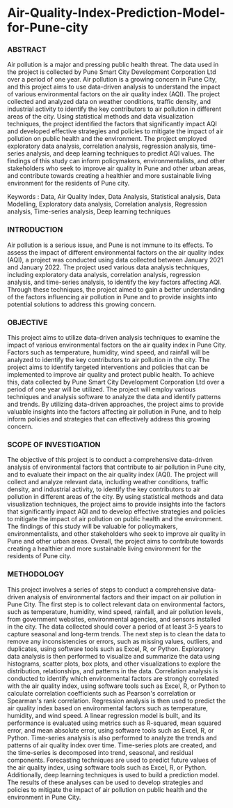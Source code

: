 # Air-Quality-Index-Prediction-Model-for-Pune-city

### ABSTRACT
Air pollution is a major and pressing public health threat. The data used in the project is collected by Pune Smart City Development Corporation Ltd over a period of one year. Air pollution is a growing concern in Pune City, and this project aims to use data-driven analysis to understand the impact of various environmental factors on the air quality index (AQI). The project collected and analyzed data on weather conditions, traffic density, and industrial activity to identify the key contributors to air pollution in different areas of the city. Using statistical methods and data visualization techniques, the project identified the factors that significantly impact AQI and developed effective strategies and policies to mitigate the impact of air pollution on public health and the environment. The project employed exploratory data analysis, correlation analysis, regression analysis, time-series analysis, and deep learning techniques to predict AQI values. The findings of this study can inform policymakers, environmentalists, and other stakeholders who seek to improve air quality in Pune and other urban areas, and contribute towards creating a healthier and more sustainable living environment for the residents of Pune city.

Keywords : Data, Air Quality Index, Data Analysis, Statistical analysis, Data Modelling, Exploratory data analysis, Correlation analysis, Regression analysis, Time-series analysis, Deep learning techniques 

### INTRODUCTION
Air pollution is a serious issue, and Pune is not immune to its effects. To assess the impact of different environmental factors on the air quality index (AQI), a project was conducted using data collected between January 2021 and January 2022. The project used various data analysis techniques, including exploratory data analysis, correlation analysis, regression analysis, and time-series analysis, to identify the key factors affecting AQI. Through these techniques, the project aimed to gain a better understanding of the factors influencing air pollution in Pune and to provide insights into potential solutions to address this growing concern. 

### OBJECTIVE
This project aims to utilize data-driven analysis techniques to examine the impact of various environmental factors on the air quality index in Pune City. Factors such as temperature, humidity, wind speed, and rainfall will be analyzed to identify the key contributors to air pollution in the city. The project aims to identify targeted interventions and policies that can be implemented to improve air quality and protect public health. To achieve this, data collected by Pune Smart City Development Corporation Ltd over a period of one year will be utilized. The project will employ various techniques and analysis software to analyze the data and identify patterns and trends. By utilizing data-driven approaches, the project aims to provide valuable insights into the factors affecting air pollution in Pune, and to help inform policies and strategies that can effectively address this growing concern.

### SCOPE OF INVESTIGATION
The objective of this project is to conduct a comprehensive data-driven analysis of environmental factors that contribute to air pollution in Pune city, and to evaluate their impact on the air quality index (AQI). The project will collect and analyze relevant data, including weather conditions, traffic density, and industrial activity, to identify the key contributors to air pollution in different areas of the city. By using statistical methods and data visualization techniques, the project aims to provide insights into the factors that significantly impact AQI and to develop effective strategies and policies to mitigate the impact of air pollution on public health and the environment. The findings of this study will be valuable for policymakers, environmentalists, and other stakeholders who seek to improve air quality in Pune and other urban areas. Overall, the project aims to contribute towards creating a healthier and more sustainable living environment for the residents of Pune city.

### METHODOLOGY
This project involves a series of steps to conduct a comprehensive data-driven analysis of environmental factors and their impact on air pollution in Pune City. The first step is to collect relevant data on environmental factors, such as temperature, humidity, wind speed, rainfall, and air pollution levels, from government websites, environmental agencies, and sensors installed in the city. The data collected should cover a period of at least 3-5 years to capture seasonal and long-term trends. The next step is to clean the data to remove any inconsistencies or errors, such as missing values, outliers, and duplicates, using software tools such as Excel, R, or Python. Exploratory data analysis is then performed to visualize and summarize the data using histograms, scatter plots, box plots, and other visualizations to explore the distribution, relationships, and patterns in the data. Correlation analysis is conducted to identify which environmental factors are strongly correlated with the air quality index, using software tools such as Excel, R, or Python to calculate correlation coefficients such as Pearson's correlation or Spearman's rank correlation. Regression analysis is then used to predict the air quality index based on environmental factors such as temperature, humidity, and wind speed. A linear regression model is built, and its performance is evaluated using metrics such as R-squared, mean squared error, and mean absolute error, using software tools such as Excel, R, or Python. Time-series analysis is also performed to analyze the trends and patterns of air quality index over time. Time-series plots are created, and the time-series is decomposed into trend, seasonal, and residual components. Forecasting techniques are used to predict future values of the air quality index, using software tools such as Excel, R, or Python. Additionally, deep learning techniques is  used to build a prediction model. The results of these analyses can be used to develop strategies and policies to mitigate the impact of air pollution on public health and the environment in Pune City.
